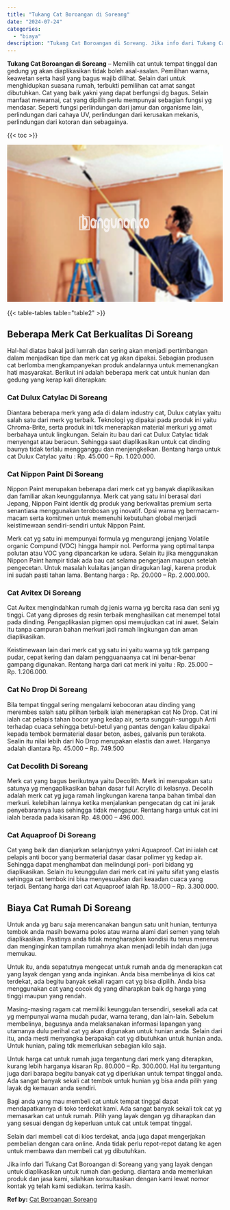 ```yaml
---
title: "Tukang Cat Boroangan di Soreang"
date: "2024-07-24"
categories: 
  - "biaya"
description: "Tukang Cat Boroangan di Soreang. Jika info dari Tukang Cat Boroangan di Soreang yang yang layak dengan untuk diaplikasikan untuk rumah dan gedung. diantara a..."
---
```


**Tukang Cat Boroangan di Soreang** – Memilih cat untuk tempat tinggal dan gedung yg akan diaplikasikan tidak boleh asal-asalan. Pemilihan warna, keawetan serta hasil yang bagus wajib dilihat. Selain dari untuk menghidupkan suasana rumah, terbukti pemilihan cat amat sangat dibutuhkan. Cat yang baik yakni yang dapat berfungsi dg bagus. Selain manfaat mewarnai, cat yang dipilih perlu mempunyai sebagian fungsi yg mendasar. Seperti fungsi perlindungan dari jamur dan organisme lain, perlindungan dari cahaya UV, perlindungan dari kerusakan mekanis, perlindungan dari kotoran dan sebagainya.

{{< toc >}}

![Tukang Cat Boroangan di Soreang](/images/jasa-cat-murah08.png)

{{< table-tables table="table2" >}}

## Beberapa Merk Cat Berkualitas Di Soreang

Hal-hal diatas bakal jadi lumrah dan sering akan menjadi pertimbangan dalam menjadikan tipe dan merk cat yg akan dipakai. Sebagian produsen cat berlomba mengkampanyekan produk andalannya untuk memenangkan hati masyarakat. Berikut ini adalah beberapa merk cat untuk hunian dan gedung yang kerap kali diterapkan:

### Cat Dulux Catylac Di Soreang

Diantara beberapa merk yang ada di dalam industry cat, Dulux catylax yaitu salah satu dari merk yg terbaik. Teknologi yg dipakai pada produk ini yaitu Chroma-Brite, serta produk ini tdk menerapkan material merkuri yg amat berbahaya untuk lingkungan. Selain itu bau dari cat Dulux Catylac tidak menyengat atau beracun. Sehingga saat diaplikasikan untuk cat dinding baunya tidak terlalu mengganggu dan menjengkelkan. Bentang harga untuk cat Dulux Catylac yaitu : Rp. 45.000 – Rp. 1.020.000.

### Cat Nippon Paint Di Soreang

Nippon Paint merupakan beberapa dari merk cat yg banyak diaplikasikan dan familiar akan keunggulannya. Merk cat yang satu ini berasal dari Jepang, Nippon Paint identik dg produk yang berkwalitas premium serta senantiasa menggunakan terobosan yg inovatif. Opsi warna yg bermacam-macam serta komitmen untuk memenuhi kebutuhan global menjadi keistimewaan sendiri-sendiri untuk Nippon Paint.

Merk cat yg satu ini mempunyai formula yg mengurangi jenjang Volatile organic Compund (VOC) hingga hampir nol. Performa yang optimal tanpa polutan atau VOC yang dipancarkan ke udara. Selain itu jika menggunakan Nippon Paint hampir tidak ada bau cat selama pengerjaan maupun setelah pengecetan. Untuk masalah kulaitas jangan diragukan lagi, karena produk ini sudah pasti tahan lama. Bentang harga : Rp. 20.000 – Rp. 2.000.000.

### Cat Avitex Di Soreang

Cat Avitex mengindahkan rumah dg jenis warna yg bercita rasa dan seni yg tinggi. Cat yang diproses dg resin terbaik menghasilkan cat menempel total pada dinding. Pengaplikasian pigmen opsi mewujudkan cat ini awet. Selain itu tanpa campuran bahan merkuri jadi ramah lingkungan dan aman diaplikasikan.

Keistimewaan lain dari merk cat yg satu ini yaitu warna yg tdk gampang pudar, cepat kering dan dalam pengguanaanya cat ini benar-benar gampang digunakan. Rentang harga dari cat merk ini yaitu : Rp. 25.000 – Rp. 1.206.000.

### Cat No Drop Di Soreang

Bila tempat tinggal sering mengalami kebocoran atau dinding yang merembes salah satu pilihan terbaik ialah menerapkan cat No Drop. Cat ini ialah cat pelapis tahan bocor yang kedap air, serta sungguh-sungguh Anti terhadap cuaca sehingga betul-betul yang pantas dengan kalau dipakai kepada tembok bermaterial dasar beton, asbes, galvanis pun terakota. Sealin itu nilai lebih dari No Drop merupakan elastis dan awet. Harganya adalah diantara Rp. 45.000 – Rp. 749.500

### Cat Decolith Di Soreang

Merk cat yang bagus berikutnya yaitu Decolith. Merk ini merupakan satu satunya yg mengaplikasikan bahan dasar full Acrylic di kelasnya. Decolih adalah merk cat yg juga ramah lingkungan karena tanpa bahan timbal dan merkuri. kelebihan lainnya ketika menjalankan pengecatan dg cat ini jarak penyebarannya luas sehingga tidak mengapur. Rentang harga untuk cat ini ialah berada pada kisaran Rp. 48.000 – 496.000.

### Cat Aquaproof Di Soreang

Cat yang baik dan dianjurkan selanjutnya yakni Aquaproof. Cat ini ialah cat pelapis anti bocor yang bermaterial dasar dasar polimer yg kedap air. Sehingga dapat menghambat dan melindungi pori- pori bidang yg diaplikasikan. Selain itu keunggulan dari merk cat ini yaitu sifat yang elastis sehingga cat tembok ini bisa menyesuaikan dari keaadan cuaca yang terjadi. Bentang harga dari cat Aquaproof ialah Rp. 18.000 – Rp. 3.300.000.

## Biaya Cat Rumah Di Soreang

Untuk anda yg baru saja merencanakan bangun satu unit hunian, tentunya tembok anda masih bewarna polos atau warna alami dari semen yang telah diaplikasikan. Pastinya anda tidak mengharapkan kondisi itu terus menerus dan menginginkan tampilan rumahnya akan menjadi lebih indah dan juga memukau.

Untuk itu, anda sepatutnya mengecat untuk rumah anda dg menerapkan cat yang layak dengan yang anda inginkan. Anda bisa membelinya di kios cat terdekat, ada begitu banyak sekali ragam cat yg bisa dipilih. Anda bisa menggunakan cat yang cocok dg yang diharapkan baik dg harga yang tinggi maupun yang rendah.

Masing-masing ragam cat memiliki keunggulan tersendiri, sesekali ada cat yg mempunyai warna mudah pudar, warna terang, dan lain-lain. Sebelum membelinya, bagusnya anda melaksanakan informasi lapangan yang utamanya dulu perihal cat yg akan digunakan untuk hunian anda. Selain dari itu, anda mesti menyangka berapakah cat yg dibutuhkan untuk hunian anda. Untuk hunian, paling tdk memerlukan sebagian kilo saja.

Untuk harga cat untuk rumah juga tergantung dari merk yang diterapkan, kurang lebih harganya kisaran Rp. 80.000 – Rp. 300.000. Hal itu tergantung juga dari barapa begitu banyak cat yg diperlukan untuk tempat tinggal anda. Ada sangat banyak sekali cat tembok untuk hunian yg bisa anda pilih yang layak dg kemauan anda sendiri.

Bagi anda yang mau membeli cat untuk tempat tinggal dapat mendapatkannya di toko terdekat kami. Ada sangat banyak sekali tok cat yg memasarkan cat untuk rumah. Pilih yang layak dengan yg diharapkan dan yang sesuai dengan dg keperluan untuk cat untuk tempat tinggal.

Selain dari membeli cat di kios terdekat, anda juga dapat mengerjakan pembelian dengan cara online. Anda tidak perlu repot-repot datang ke agen untuk membawa dan membeli cat yg dibutuhkan.

Jika info dari Tukang Cat Boroangan di Soreang yang yang layak dengan untuk diaplikasikan untuk rumah dan gedung. diantara anda memerlukan produk dan jasa kami, silahkan konsultasikan dengan kami lewat nomor kontak yg telah kami sediakan. terima kasih.

**Ref by:** [Cat Boroangan Soreang](https://id.wikipedia.org/wiki/Cat)
